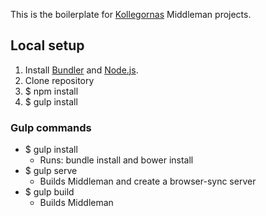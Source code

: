 This is the boilerplate for [Kollegornas](https://github.com/kollegorna) Middleman projects.

## Local setup

1. Install [Bundler](https://rubygems.org/gems/bundler) and [Node.js](http://nodejs.org).
2. Clone repository
3. $ npm install
4. $ gulp install


### Gulp commands

- $ gulp install
    - Runs: bundle install and bower install
- $ gulp serve
    - Builds Middleman and create a browser-sync server
- $ gulp build
    - Builds Middleman
